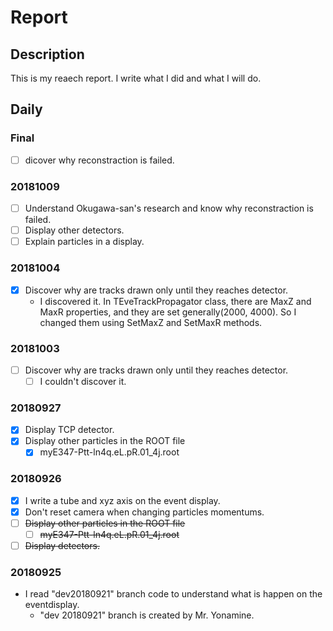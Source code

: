 # Report

## Description

This is my reaech report. I write what I did and what I will do.

## Daily

### Final
- [ ] dicover why reconstraction is failed.

### 20181009
- [ ] Understand Okugawa-san's research and know why reconstraction is failed.
- [ ] Display other detectors.
- [ ] Explain particles in a display.

### 20181004
- [x] Discover why are tracks drawn only until they reaches detector.
    - I discovered it. In TEveTrackPropagator class, there are MaxZ and MaxR properties, and they are set generally(2000, 4000). So I changed them using SetMaxZ and SetMaxR methods.

### 20181003
- [ ] Discover why are tracks drawn only until they reaches detector.
    - [ ] I couldn't discover it.

### 20180927
- [x] Display TCP detector.
- [x] Display other particles in the ROOT file
    - [x] myE347-Ptt-ln4q.eL.pR.01_4j.root

### 20180926
- [x] I write a tube and xyz axis on the event display.
- [x] Don't reset camera when changing particles momentums.
- [ ] ~~Display other particles in the ROOT file~~
    - [ ] ~~myE347-Ptt-ln4q.eL.pR.01_4j.root~~
- [ ] ~~Display detectors.~~
### 20180925
* I read "dev20180921" branch code to understand what is happen on the eventdisplay.
    * "dev 20180921" branch is created by Mr. Yonamine.